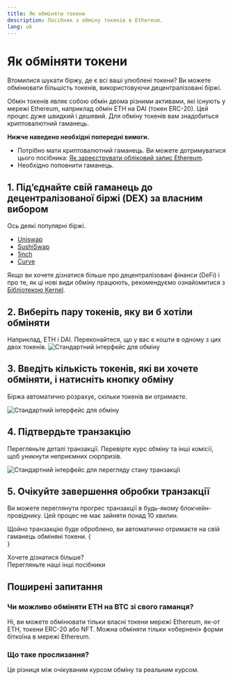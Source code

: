```yaml
---
title: Як обміняти токени
description: Посібник з обміну токенів в Ethereum.
lang: uk
---
```


# Як обміняти токени

Втомилися шукати біржу, де є всі ваші улюблені токени? Ви можете обмінювати більшість токенів, використовуючи децентралізовані біржі.

Обмін токенів являє собою обмін двома різними активами, які існують у мережі Ethereum, наприклад обмін ETH на DAI (токен ERC-20). Цей процес дуже швидкий і дешевий. Для обміну токенів вам знадобиться криптовалютний гаманець.

**Нижче наведено необхідні попередні вимоги.**

- Потрібно мати криптовалютний гаманець. Ви можете дотримуватися цього посібника: [Як зареєструвати обліковий запис Ethereum](/guides/how-to-register-an-ethereum-account/).
- Необхідно поповнити гаманець.

## 1. Під’єднайте свій гаманець до децентралізованої біржі (DEX) за власним вибором

Ось деякі популярні біржі.

- [Uniswap](https://app.uniswap.org/#/swap)
- [SushiSwap](https://www.sushi.com/swap)
- [1inch](https://app.1inch.io/#/1/unified/swap/ETH/DAI)
- [Curve](https://curve.fi/#/ethereum/swap)

Якщо ви хочете дізнатися більше про децентралізовані фінанси (DeFi) і про те, як ці нові види обміну працюють, рекомендуємо ознайомитися з [ Бібліотекою Kernel](https://library.kernel.community/Topic+-+DeFi/Topic+-+DeFi).

## 2. Виберіть пару токенів, яку ви б хотіли обміняти

Наприклад, ETH і DAI. Переконайтеся, що у вас є кошти в одному з цих двох токенів. ![Стандартний інтерфейс для обміну](./swap1.png)

## 3. Введіть кількість токенів, які ви хочете обміняти, і натисніть кнопку обміну

Біржа автоматично розрахує, скільки токенів ви отримаєте.

![Стандартний інтерфейс для обміну](./swap2.png)

## 4. Підтвердьте транзакцію

Перегляньте деталі транзакції. Перевірте курс обміну та інші комісії, щоб уникнути неприємних сюрпризів.

![Стандартний інтерфейс для перегляду стану транзакції](./swap3.png)

## 5. Очікуйте завершення обробки транзакції

Ви можете переглянути прогрес транзакції в будь-якому блокчейн-провіднику. Цей процес не має зайняти понад 10 хвилин.

Щойно транзакцію буде оброблено, ви автоматично отримаєте на свій гаманець обміняні токени.
{
	<br />
}

<InfoBanner shouldSpaceBetween emoji=":eyes:">
  <div>Хочете дізнатися більше?</div>
  <ButtonLink to="/guides/">
    Перегляньте наші інші посібники
  </ButtonLink>
</InfoBanner>

## Поширені запитання

### Чи можливо обміняти ETH на BTC зі свого гаманця?

Ні, ви можете обмінювати тільки власні токени мережі Ethereum, як-от ETH, токени ERC-20 або NFT. Можна обміняти тільки «‎обернені» форми біткоїна в мережі Ethereum.

### Що таке прослизання?

Це різниця між очікуваним курсом обміну та реальним курсом.
